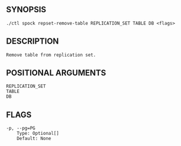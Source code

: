 ## SYNOPSIS
    ./ctl spock repset-remove-table REPLICATION_SET TABLE DB <flags>
 
## DESCRIPTION
    Remove table from replication set.
 
## POSITIONAL ARGUMENTS
    REPLICATION_SET
    TABLE
    DB
 
## FLAGS
    -p, --pg=PG
        Type: Optional[]
        Default: None
